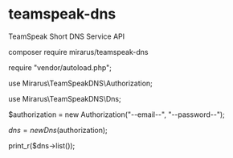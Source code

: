 # teamspeak-dns
 TeamSpeak Short DNS Service API


composer require mirarus/teamspeak-dns



require "vendor/autoload.php";



use Mirarus\TeamSpeakDNS\Authorization;

use Mirarus\TeamSpeakDNS\Dns;


$authorization = new Authorization("--email--", "--password--"); 

$dns = new Dns($authorization);


print_r($dns->list());
